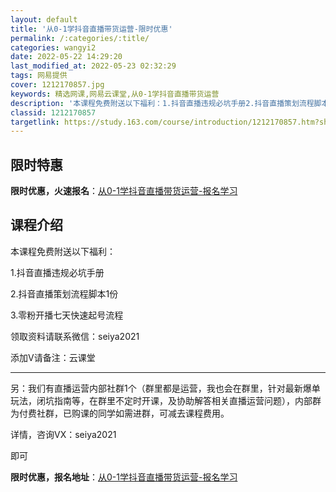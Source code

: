 ```yaml
---
layout: default
title: '从0-1学抖音直播带货运营-限时优惠'
permalink: /:categories/:title/
categories: wangyi2
date: 2022-05-22 14:29:20
last_modified_at: 2022-05-23 02:32:29
tags: 网易提供
cover: 1212170857.jpg
keywords: 精选网课,网易云课堂,从0-1学抖音直播带货运营
description: '本课程免费附送以下福利：1.抖音直播违规必坑手册2.抖音直播策划流程脚本1份3.零粉开播七天快速起号流程领取资料请联系微'
classid: 1212170857
targetlink: https://study.163.com/course/introduction/1212170857.htm?share=1&shareId=1025206652&utm_campaign=share&utm_medium=iphoneShare&utm_source=&utm_u=1025206652
---
```


## 限时特惠

**限时优惠，火速报名**：[从0-1学抖音直播带货运营-报名学习](https://study.163.com/course/introduction/1212170857.htm?share=1&shareId=1025206652&utm_campaign=share&utm_medium=iphoneShare&utm_source=&utm_u=1025206652)

## 课程介绍

本课程免费附送以下福利：

1.抖音直播违规必坑手册

2.抖音直播策划流程脚本1份

3.零粉开播七天快速起号流程

领取资料请联系微信：seiya2021

添加V请备注：云课堂

----

另：我们有直播运营内部社群1个（群里都是运营，我也会在群里，针对最新爆单玩法，闭坑指南等，在群里不定时开课，及协助解答相关直播运营问题），内部群为付费社群，已购课的同学如需进群，可减去课程费用。

详情，咨询VX：seiya2021

即可

**限时优惠，报名地址**：[从0-1学抖音直播带货运营-报名学习](https://study.163.com/course/introduction/1212170857.htm?share=1&shareId=1025206652&utm_campaign=share&utm_medium=iphoneShare&utm_source=&utm_u=1025206652)

